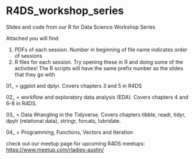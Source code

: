 # R4DS_workshop_series
Slides and code from our R for Data Science Workshop Series


Attached you will find:

1) PDFs of each session. Number in beginning of file name indicates order of sessions
2) R files for each session. Try opening these in R and doing some of the activities! The R scripts will have the same prefix number as the slides that they go with 

01_ = ggplot and dplyr. Covers chapters 3 and 5 in R4DS

02_ = workflow and exploratory data analysis (EDA). Covers chapters 4 and 6-8 in R4DS.

03_ = Data Wrangling in the Tidyverse. Covers chapters tibble, readr, tidyr, dpylr (relational data), stringr, forcats, lubridate. 

04_ = Programming, Functions, Vectors and Iteration

check out our meetup page for upcoming R4DS meetups: https://www.meetup.com/rladies-austin/ 
